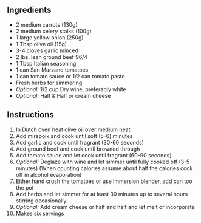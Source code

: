 
## Ingredients

- 2 medium carrots (130g)
- 2 medium celery stalks (100g)
- 1 large yellow onion (250g)
- 1 Tbsp olive oil (15g)
- 3-4 cloves garlic minced
- 2 lbs. lean ground beef 96/4
- 1 Tbsp Italian seasoning
- 1 can San Marzano tomatoes
- 1 can tomato sauce or 1/2 can tomato paste
- Fresh herbs for simmering
- *Optional:* 1/2 cup Dry wine, preferably white
- *Optional:* Half & Half or cream cheese


## Instructions

1. In Dutch oven heat olive oil over medium heat
2. Add mirepoix and cook until soft (5-6) minutes
3. Add garlic and cook until fragrant (30-60 seconds)
4. Add ground beef and cook until browned through
5. Add tomato sauce and let cook until fragrant (60-90 seconds)
6. *Optional:* Deglaze with wine and let simmer until fully cooked off (3-5 minutes) (When counting calories assume about half the calories cook off in alcohol evaporation)
7. Either hand crush the tomatoes or use immersion blender, add can too the pot
8. Add herbs and let simmer for at least 30 minutes up to several hours stirring occasionally
9. *Optional:* Add cream cheese or half and half and let melt or incorporate
10. Makes six servings